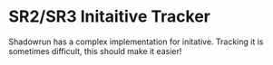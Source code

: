 # SR2/SR3 Initaitive Tracker

Shadowrun has a complex implementation for initative. Tracking it is sometimes difficult, this should make it easier!